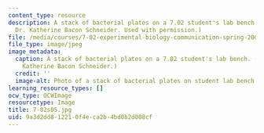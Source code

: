 ```yaml
---
content_type: resource
description: A stack of bacterial plates on a 7.02 student's lab bench. (Photo by
  Dr. Katherine Bacon Schneider. Used with permission.)
file: /media/courses/7-02-experimental-biology-communication-spring-2005/9a3d2dd812210f4eca2b4bd0b2d008cf_7-02s05.jpg
file_type: image/jpeg
image_metadata:
  caption: A stack of bacterial plates on a 7.02 student's lab bench. (Photo by Dr.
    Katherine Bacon Schneider.)
  credit: ''
  image-alt: Photo of a stack of bacterial plates on student lab bench.
learning_resource_types: []
ocw_type: OCWImage
resourcetype: Image
title: 7-02s05.jpg
uid: 9a3d2dd8-1221-0f4e-ca2b-4bd0b2d008cf
---
```

